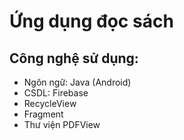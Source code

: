 # Ứng dụng đọc sách
## Công nghệ sử dụng:
- Ngôn ngữ: Java (Android)
- CSDL: Firebase
- RecycleView
- Fragment
- Thư viện PDFView

